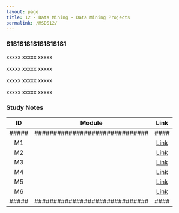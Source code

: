 ```yaml
---
layout: page
title: 12 - Data Mining - Data Mining Projects
permalink: /MSDS12/
---
```


<h3>S1S1S1S1S1S1S1S1S1</h3>

xxxxx xxxxx xxxxx

xxxxx xxxxx xxxxx

xxxxx xxxxx xxxxx

xxxxx xxxxx xxxxx

<h3>Study Notes</h3>

| ID  | Module                       |Link|
|:---:|:----------------------------:|:--:|
|#####|##############################|####|
| M1  |   |[Link](/03-MSDS-Courses/MSDS12/M1/)|
| M2  |   |[Link](/03-MSDS-Courses/MSDS12/M2/)|
| M3  |   |[Link](/03-MSDS-Courses/MSDS12/M3/)|
| M4  |   |[Link](/03-MSDS-Courses/MSDS12/M4/)|
| M5  |   |[Link](/03-MSDS-Courses/MSDS12/M5/)|
| M6  |   |[Link](/03-MSDS-Courses/MSDS12/M6/)|
|#####|##############################|####|

